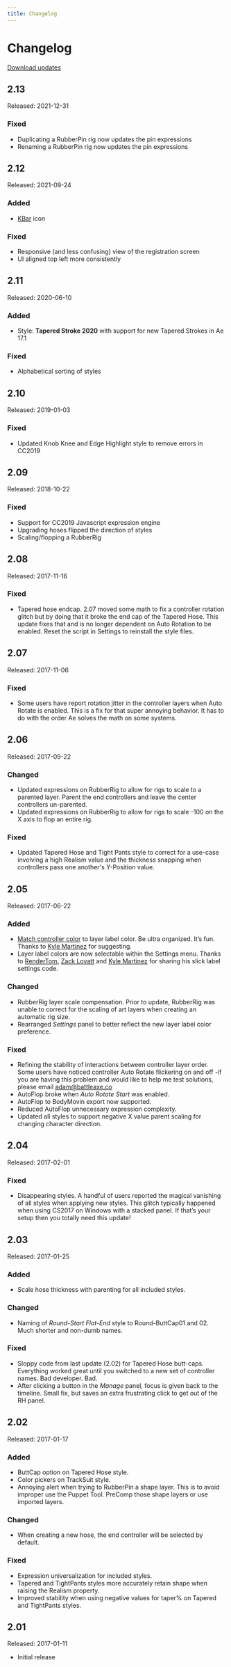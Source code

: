 ```yaml
---
title: Changelog
---
```


# Changelog

<div class="changelog">

<a href="http://license.battleaxe.co/" class="nav-link action-button">Download updates</a>

## 2.13
Released: 2021-12-31
### Fixed
- Duplicating a RubberPin rig now updates the pin expressions
- Renaming a RubberPin rig now updates the pin expressions

## 2.12
Released: 2021-09-24
### Added
- [KBar](https://aescripts.com/kbar/) icon

### Fixed 
- Responsive (and less confusing) view of the registration screen
- UI aligned top left more consistently

## 2.11 
Released: 2020-06-10
### Added
- Style: **Tapered Stroke 2020** with support for new Tapered Strokes in Ae 17.1

### Fixed 
- Alphabetical sorting of styles

## 2.10
Released: 2019-01-03
### Fixed
- Updated Knob Knee and Edge Highlight style to remove errors in CC2019


## 2.09
Released: 2018-10-22
### Fixed
- Support for CC2019 Javascript expression engine
- Upgrading hoses flipped the direction of styles
- Scaling/flopping a RubberRig 


## 2.08
Released: 2017-11-16
### Fixed
- Tapered hose endcap. 2.07 moved some math to fix a controller rotation glitch but by doing that it broke the end cap of the Tapered Hose. This update fixes that and is no longer dependent on Auto Rotation to be enabled.  Reset the script in Settings to reinstall the style files.


## 2.07
Released: 2017-11-06
### Fixed
- Some users have report rotation jitter in the controller layers when Auto Rotate is enabled. This is a fix for that super annoying behavior. It has to do with the order Ae solves the math on some systems.


## 2.06
Released: 2017-09-22
### Changed
- Updated expressions on RubberRig to allow for rigs to scale to a parented layer. Parent the end controllers and leave the center controllers un-parented. 
- Updated expressions on RubberRig to allow for rigs to scale -100 on the X axis to flop an entire rig.

### Fixed 
- Updated Tapered Hose and Tight Pants style to correct for a use-case involving a high Realism value and the thickness snapping when controllers pass one another's Y-Position value.


## 2.05
Released: 2017-06-22
### Added
- [Match controller color][1] to layer label color. Be ultra organized. It’s fun. Thanks to [Kyle Martinez][2] for suggesting.
- Layer label colors are now selectable within the Settings menu. Thanks to [RenderTom][3], [Zack Lovatt][4] and [Kyle Martinez][2] for sharing his slick label settings code.

[4]: https://zacklovatt.com/
[3]: http://www.rendertom.com/
[2]: https://twitter.com/kyletmartinez
[1]: http://www.battleaxe.co/rh2-manage#match

### Changed
- RubberRig layer scale compensation. Prior to update, RubberRig was unable to correct for the scaling of art layers when creating an automatic rig size.
- Rearranged *Settings* panel to better reflect the new layer label color preference.

### Fixed 
- Refining the stability of interactions between controller layer order. Some users have noticed controller Auto Rotate flickering on and off -if you are having this problem and would like to help me test solutions, please email adam@battleaxe.co
- AutoFlop broke when *Auto Rotate Start* was enabled.
- AutoFlop to BodyMovin export now supported.
- Reduced AutoFlop unnecessary expression complexity.
- Updated all styles to support negative X value parent scaling for changing character direction.



## 2.04
Released: 2017-02-01
### Fixed
- Disappearing styles. A handful of users reported the magical vanishing of all styles when applying new styles. This glitch typically happened when using CS2017 on Windows with a stacked panel. If that’s your setup then you totally need this update!



## 2.03
Released: 2017-01-25
### Added
- Scale hose thickness with parenting for all included styles. 

### Changed
- Naming of *Round-Start Flat-End* style to Round-ButtCap01 and 02. Much shorter and non-dumb names.

### Fixed
- Sloppy code from last update (2.02) for Tapered Hose butt-caps. Everything worked great until you switched to a new set of controller names. Bad developer. Bad.
- After clicking a button in the *Manage* panel, focus is given back to the timeline. Small fix, but saves an extra frustrating click to get out of the RH panel.


## 2.02
Released: 2017-01-17
### Added
- ButtCap option on Tapered Hose style.
- Color pickers on TrackSuit style.
- Annoying alert when trying to RubberPin a shape layer. This is to avoid improper use the Puppet Tool. PreComp those shape layers or use imported layers.

### Changed
- When creating a new hose, the end controller will be selected by default.

### Fixed
- Expression universalization for included styles.
- Tapered and TightPants styles more accurately retain shape when raising the Realism property.
- Improved stability when using negative values for taper% on Tapered and TightPants styles.


## 2.01
Released: 2017-01-11
- Initial release

</div>
